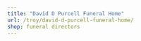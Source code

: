 ```yaml
---
title: "David D Purcell Funeral Home"
url: /troy/david-d-purcell-funeral-home/
shop: funeral directors
---
```

